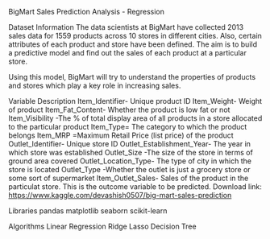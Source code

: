 BigMart Sales Prediction Analysis - Regression


Dataset Information
The data scientists at BigMart have collected 2013 sales data for 1559 products across 10 stores in different cities. Also, certain attributes of each product and store have been defined. The aim is to build a predictive model and find out the sales of each product at a particular store.

Using this model, BigMart will try to understand the properties of products and stores which play a key role in increasing sales.

Variable	Description
Item_Identifier-	Unique product ID
Item_Weight-	Weight of product
Item_Fat_Content-	Whether the product is low fat or not
Item_Visibility	-The % of total display area of all products in a store allocated to the particular product
Item_Type=	The category to which the product belongs
Item_MRP	=Maximum Retail Price (list price) of the product
Outlet_Identifier-	Unique store ID
Outlet_Establishment_Year-	The year in which store was established
Outlet_Size	-The size of the store in terms of ground area covered
Outlet_Location_Type-	The type of city in which the store is located
Outlet_Type	-Whether the outlet is just a grocery store or some sort of supermarket
Item_Outlet_Sales-	Sales of the product in the particulat store. This is the outcome variable to be predicted.
Download link: https://www.kaggle.com/devashish0507/big-mart-sales-prediction

Libraries
pandas
matplotlib
seaborn
scikit-learn



Algorithms
Linear Regression
Ridge
Lasso
Decision Tree
